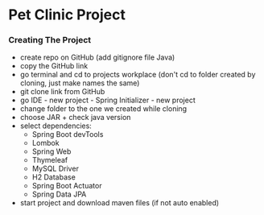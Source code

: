# Pet Clinic Project

### Creating The Project

* create repo on GitHub (add gitignore file Java)
* copy the GitHub link
* go terminal and cd to projects workplace (don't cd to folder created by cloning, just make names the same)
* git clone link from GitHub
* go IDE - new project - Spring Initializer - new project
* change folder to the one we created while cloning
* choose JAR + check java version
* select dependencies:
    * Spring Boot devTools
    * Lombok
    * Spring Web
    * Thymeleaf
    * MySQL Driver
    * H2 Database
    * Spring Boot Actuator
    * Spring Data JPA
* start project and download maven files (if not auto enabled)
